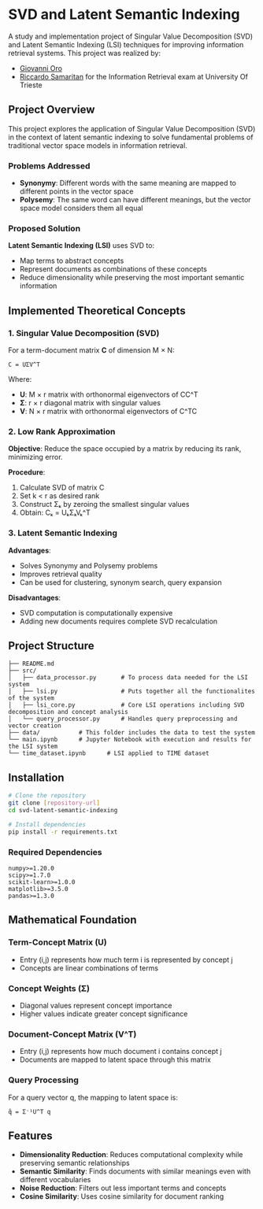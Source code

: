 # SVD and Latent Semantic Indexing

A study and implementation project of Singular Value Decomposition (SVD) and Latent Semantic Indexing (LSI) techniques for improving information retrieval systems.
This project was realized by:
  - [Giovanni Oro](https://github.com/GiovanniOro666)
  - [Riccardo Samaritan](https://github.com/RiccardoSamaritan)
for the Information Retrieval exam at University Of Trieste

## Project Overview

This project explores the application of Singular Value Decomposition (SVD) in the context of latent semantic indexing to solve fundamental problems of traditional vector space models in information retrieval.

### Problems Addressed

- **Synonymy**: Different words with the same meaning are mapped to different points in the vector space
- **Polysemy**: The same word can have different meanings, but the vector space model considers them all equal

### Proposed Solution

**Latent Semantic Indexing (LSI)** uses SVD to:
- Map terms to abstract concepts
- Represent documents as combinations of these concepts
- Reduce dimensionality while preserving the most important semantic information

## Implemented Theoretical Concepts

### 1. Singular Value Decomposition (SVD)

For a term-document matrix **C** of dimension M × N:

```
C = UΣV^T
```

Where:
- **U**: M × r matrix with orthonormal eigenvectors of CC^T
- **Σ**: r × r diagonal matrix with singular values
- **V**: N × r matrix with orthonormal eigenvectors of C^TC

### 2. Low Rank Approximation

**Objective**: Reduce the space occupied by a matrix by reducing its rank, minimizing error.

**Procedure**:
1. Calculate SVD of matrix C
2. Set k < r as desired rank
3. Construct Σₖ by zeroing the smallest singular values
4. Obtain: Cₖ = UₖΣₖVₖ^T

### 3. Latent Semantic Indexing

**Advantages**:
- Solves Synonymy and Polysemy problems
- Improves retrieval quality
- Can be used for clustering, synonym search, query expansion

**Disadvantages**:
- SVD computation is computationally expensive
- Adding new documents requires complete SVD recalculation

## Project Structure

```
├── README.md
├── src/
│   ├── data_processor.py       # To process data needed for the LSI system
│   ├── lsi.py                  # Puts together all the functionalites of the system
│   ├── lsi_core.py             # Core LSI operations including SVD decomposition and concept analysis
│   └── query_processor.py      # Handles query preprocessing and vector creation
├── data/           # This folder includes the data to test the system
└── main.ipynb      # Jupyter Notebook with execution and results for the LSI system
└── time_dataset.ipynb      # LSI applied to TIME dataset
```

## Installation

```bash
# Clone the repository
git clone [repository-url]
cd svd-latent-semantic-indexing

# Install dependencies
pip install -r requirements.txt
```

### Required Dependencies

```
numpy>=1.20.0
scipy>=1.7.0
scikit-learn>=1.0.0
matplotlib>=3.5.0
pandas>=1.3.0
```

## Mathematical Foundation

### Term-Concept Matrix (U)
- Entry (i,j) represents how much term i is represented by concept j
- Concepts are linear combinations of terms

### Concept Weights (Σ)
- Diagonal values represent concept importance
- Higher values indicate greater concept significance

### Document-Concept Matrix (V^T)
- Entry (i,j) represents how much document i contains concept j
- Documents are mapped to latent space through this matrix

### Query Processing
For a query vector q, the mapping to latent space is:
```
q̂ = Σ⁻¹U^T q
```

## Features

- **Dimensionality Reduction**: Reduces computational complexity while preserving semantic relationships
- **Semantic Similarity**: Finds documents with similar meanings even with different vocabularies
- **Noise Reduction**: Filters out less important terms and concepts
- **Cosine Similarity**: Uses cosine similarity for document ranking
